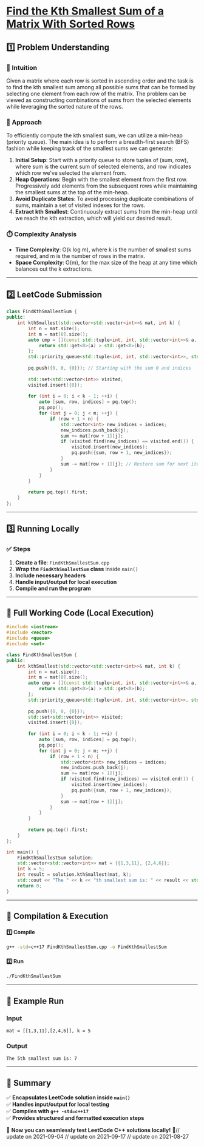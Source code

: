 # **[Find the Kth Smallest Sum of a Matrix With Sorted Rows](https://leetcode.com/problems/find-the-kth-smallest-sum-of-a-matrix-with-sorted-rows/description/)**  

## **1️⃣ Problem Understanding**  
### **📌 Intuition**  
Given a matrix where each row is sorted in ascending order and the task is to find the kth smallest sum among all possible sums that can be formed by selecting one element from each row of the matrix. The problem can be viewed as constructing combinations of sums from the selected elements while leveraging the sorted nature of the rows.

### **🚀 Approach**  
To efficiently compute the kth smallest sum, we can utilize a min-heap (priority queue). The main idea is to perform a breadth-first search (BFS) fashion while keeping track of the smallest sums we can generate:

1. **Initial Setup**: Start with a priority queue to store tuples of (sum, row), where sum is the current sum of selected elements, and row indicates which row we've selected the element from.
2. **Heap Operations**: Begin with the smallest element from the first row. Progressively add elements from the subsequent rows while maintaining the smallest sums at the top of the min-heap. 
3. **Avoid Duplicate States**: To avoid processing duplicate combinations of sums, maintain a set of visited indexes for the rows.
4. **Extract kth Smallest**: Continuously extract sums from the min-heap until we reach the kth extraction, which will yield our desired result.

### **⏱️ Complexity Analysis**  
- **Time Complexity**: O(k log m), where k is the number of smallest sums required, and m is the number of rows in the matrix.
- **Space Complexity**: O(m), for the max size of the heap at any time which balances out the k extractions.

---  

## **2️⃣ LeetCode Submission**  
```cpp
class FindKthSmallestSum {
public:
    int kthSmallest(std::vector<std::vector<int>>& mat, int k) {
        int n = mat.size();
        int m = mat[0].size();
        auto cmp = [](const std::tuple<int, int, std::vector<int>>& a, const std::tuple<int, int, std::vector<int>>& b) {
            return std::get<0>(a) > std::get<0>(b);
        };
        std::priority_queue<std::tuple<int, int, std::vector<int>>, std::vector<std::tuple<int, int, std::vector<int>>>, decltype(cmp)> pq(cmp);
        
        pq.push({0, 0, {0}}); // Starting with the sum 0 and indices
        
        std::set<std::vector<int>> visited;
        visited.insert({0});
        
        for (int i = 0; i < k - 1; ++i) {
            auto [sum, row, indices] = pq.top();
            pq.pop();
            for (int j = 0; j < m; ++j) {
                if (row + 1 < n) {
                    std::vector<int> new_indices = indices;
                    new_indices.push_back(j);
                    sum += mat[row + 1][j];
                    if (visited.find(new_indices) == visited.end()) {
                        visited.insert(new_indices);
                        pq.push({sum, row + 1, new_indices});
                    }
                    sum -= mat[row + 1][j]; // Restore sum for next iteration
                }
            }
        }
        
        return pq.top().first;
    }
};
```  

---  

## **3️⃣ Running Locally**  
### **✅ Steps**  
1. **Create a file**: `FindKthSmallestSum.cpp`  
2. **Wrap the `FindKthSmallestSum` class** inside `main()`  
3. **Include necessary headers**  
4. **Handle input/output for local execution**  
5. **Compile and run the program**  

---  

## **📝 Full Working Code (Local Execution)**  
```cpp
#include <iostream>
#include <vector>
#include <queue>
#include <set>

class FindKthSmallestSum {
public:
    int kthSmallest(std::vector<std::vector<int>>& mat, int k) {
        int n = mat.size();
        int m = mat[0].size();
        auto cmp = [](const std::tuple<int, int, std::vector<int>>& a, const std::tuple<int, int, std::vector<int>>& b) {
            return std::get<0>(a) > std::get<0>(b);
        };
        std::priority_queue<std::tuple<int, int, std::vector<int>>, std::vector<std::tuple<int, int, std::vector<int>>>, decltype(cmp)> pq(cmp);
        
        pq.push({0, 0, {0}});
        std::set<std::vector<int>> visited;
        visited.insert({0});
        
        for (int i = 0; i < k - 1; ++i) {
            auto [sum, row, indices] = pq.top();
            pq.pop();
            for (int j = 0; j < m; ++j) {
                if (row + 1 < n) {
                    std::vector<int> new_indices = indices;
                    new_indices.push_back(j);
                    sum += mat[row + 1][j];
                    if (visited.find(new_indices) == visited.end()) {
                        visited.insert(new_indices);
                        pq.push({sum, row + 1, new_indices});
                    }
                    sum -= mat[row + 1][j];
                }
            }
        }
        
        return pq.top().first;
    }
};

int main() {
    FindKthSmallestSum solution;
    std::vector<std::vector<int>> mat = {{1,3,11}, {2,4,6}};
    int k = 5;
    int result = solution.kthSmallest(mat, k);
    std::cout << "The " << k << "th smallest sum is: " << result << std::endl;
    return 0;
}
```  

---  

## **🔧 Compilation & Execution**  
#### **1️⃣ Compile**  
```bash
g++ -std=c++17 FindKthSmallestSum.cpp -o FindKthSmallestSum
```  

#### **2️⃣ Run**  
```bash
./FindKthSmallestSum
```  

---  

## **🎯 Example Run**  
### **Input**  
```
mat = [[1,3,11],[2,4,6]], k = 5
```  
### **Output**  
```
The 5th smallest sum is: 7
```  

---  

## **📌 Summary**  
✅ **Encapsulates LeetCode solution inside `main()`**  
✅ **Handles input/output for local testing**  
✅ **Compiles with `g++ -std=c++17`**  
✅ **Provides structured and formatted execution steps**  

🚀 **Now you can seamlessly test LeetCode C++ solutions locally!** 🚀// update on 2021-09-04
// update on 2021-09-17
// update on 2021-08-27
